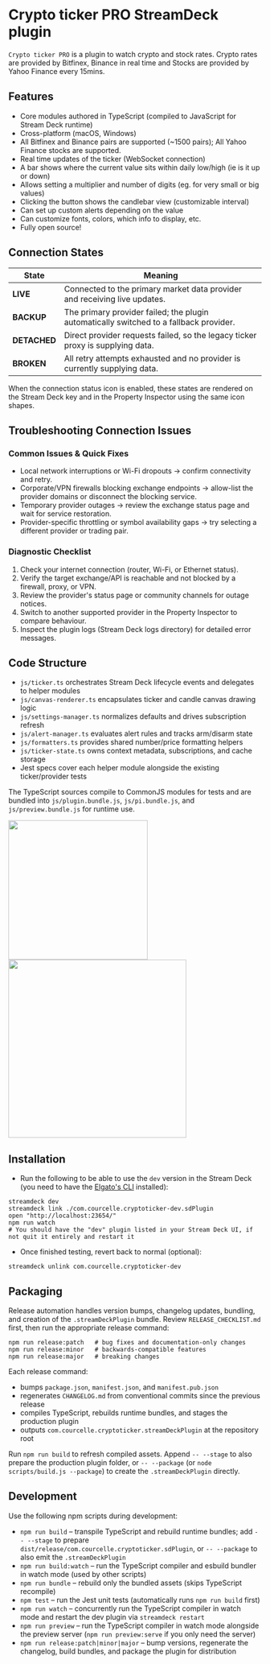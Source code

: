 
# Crypto ticker PRO StreamDeck plugin
`Crypto ticker PRO` is a plugin to watch crypto and stock rates. Crypto rates are provided by Bitfinex, Binance in real time and Stocks are provided by Yahoo Finance every 15mins.

## Features
- Core modules authored in TypeScript (compiled to JavaScript for Stream Deck runtime)
- Cross-platform (macOS, Windows)
- All Bitfinex and Binance pairs are supported (~1500 pairs); All Yahoo Finance stocks are supported.
- Real time updates of the ticker (WebSocket connection)
- A bar shows where the current value sits within daily low/high (ie is it up or down)
- Allows setting a multiplier and number of digits (eg. for very small or big values)
- Clicking the button shows the candlebar view (customizable interval)
- Can set up custom alerts depending on the value
- Can customize fonts, colors, which info to display, etc.
- Fully open source!

## Connection States

| State | Meaning |
| --- | --- |
| **LIVE** | Connected to the primary market data provider and receiving live updates. |
| **BACKUP** | The primary provider failed; the plugin automatically switched to a fallback provider. |
| **DETACHED** | Direct provider requests failed, so the legacy ticker proxy is supplying data. |
| **BROKEN** | All retry attempts exhausted and no provider is currently supplying data. |

When the connection status icon is enabled, these states are rendered on the Stream Deck key and in the Property Inspector using the same icon shapes.

## Troubleshooting Connection Issues

### Common Issues & Quick Fixes
- Local network interruptions or Wi-Fi dropouts → confirm connectivity and retry.
- Corporate/VPN firewalls blocking exchange endpoints → allow-list the provider domains or disconnect the blocking service.
- Temporary provider outages → review the exchange status page and wait for service restoration.
- Provider-specific throttling or symbol availability gaps → try selecting a different provider or trading pair.

### Diagnostic Checklist
1. Check your internet connection (router, Wi-Fi, or Ethernet status).
2. Verify the target exchange/API is reachable and not blocked by a firewall, proxy, or VPN.
3. Review the provider's status page or community channels for outage notices.
4. Switch to another supported provider in the Property Inspector to compare behaviour.
5. Inspect the plugin logs (Stream Deck logs directory) for detailed error messages.

## Code Structure
- `js/ticker.ts` orchestrates Stream Deck lifecycle events and delegates to helper modules
- `js/canvas-renderer.ts` encapsulates ticker and candle canvas drawing logic
- `js/settings-manager.ts` normalizes defaults and drives subscription refresh
- `js/alert-manager.ts` evaluates alert rules and tracks arm/disarm state
- `js/formatters.ts` provides shared number/price formatting helpers
- `js/ticker-state.ts` owns context metadata, subscriptions, and cache storage
- Jest specs cover each helper module alongside the existing ticker/provider tests

The TypeScript sources compile to CommonJS modules for tests and are bundled into
`js/plugin.bundle.js`, `js/pi.bundle.js`, and `js/preview.bundle.js` for runtime use.

<img src="https://github.com/tubededentifrice/streamdeck-crypto/raw/master/screenshot1.png" width="277" />
<img src="https://github.com/tubededentifrice/streamdeck-crypto/raw/master/screenshot2.png" width="354" />

## Installation
- Run the following to be able to use the `dev` version in the Stream Deck (you need to have the [Elgato's CLI](https://docs.elgato.com/streamdeck/sdk/introduction/getting-started) installed):
```
streamdeck dev
streamdeck link ./com.courcelle.cryptoticker-dev.sdPlugin
open "http://localhost:23654/"
npm run watch
# You should have the "dev" plugin listed in your Stream Deck UI, if not quit it entirely and restart it
```

- Once finished testing, revert back to normal (optional):
```
streamdeck unlink com.courcelle.cryptoticker-dev
```

## Packaging

Release automation handles version bumps, changelog updates, bundling, and creation of the `.streamDeckPlugin` bundle. Review `RELEASE_CHECKLIST.md` first, then run the appropriate release command:

```
npm run release:patch   # bug fixes and documentation-only changes
npm run release:minor   # backwards-compatible features
npm run release:major   # breaking changes
```

Each release command:
- bumps `package.json`, `manifest.json`, and `manifest.pub.json`
- regenerates `CHANGELOG.md` from conventional commits since the previous release
- compiles TypeScript, rebuilds runtime bundles, and stages the production plugin
- outputs `com.courcelle.cryptoticker.streamDeckPlugin` at the repository root

Run `npm run build` to refresh compiled assets. Append `-- --stage` to also prepare the production plugin folder, or `-- --package` (or `node scripts/build.js --package`) to create the `.streamDeckPlugin` directly.


## Development

Use the following npm scripts during development:

- `npm run build` – transpile TypeScript and rebuild runtime bundles; add `-- --stage` to prepare `dist/release/com.courcelle.cryptoticker.sdPlugin`, or `-- --package` to also emit the `.streamDeckPlugin`
- `npm run build:watch` – run the TypeScript compiler and esbuild bundler in watch mode (used by other scripts)
- `npm run bundle` – rebuild only the bundled assets (skips TypeScript recompile)
- `npm test` – run the Jest unit tests (automatically runs `npm run build` first)
- `npm run watch` – concurrently run the TypeScript compiler in watch mode and restart the dev plugin via `streamdeck restart`
- `npm run preview` – run the TypeScript compiler in watch mode alongside the preview server (`npm run preview:serve` if you only need the server)
- `npm run release:patch|minor|major` – bump versions, regenerate the changelog, build bundles, and package the plugin for distribution
